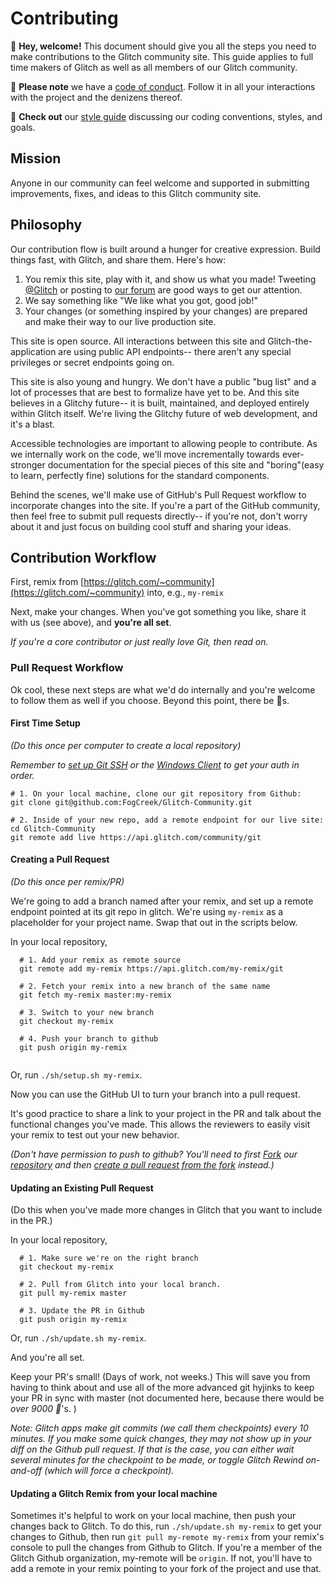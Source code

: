 # Contributing

🎏 **Hey, welcome!**  This document should give you all the steps you need to make contributions to the Glitch community site. This guide applies to full time makers of Glitch as well as all members of our Glitch community.

📜 **Please note** we have a [code of conduct](https://glitch.com/edit/#!/community?path=CODE_OF_CONDUCT.md). Follow it in all your interactions with the project and the denizens thereof.

🎨 **Check out** our [style guide](https://glitch.com/edit/#!/community?path=STYLE.md) discussing our coding conventions, styles, and goals.

## Mission

Anyone in our community can feel welcome and supported in submitting improvements, fixes, and ideas to this Glitch community site.


## Philosophy

Our contribution flow is built around a hunger for creative expression. Build things fast, with Glitch, and share them.  Here's how:

1. You remix this site, play with it, and show us what you made! Tweeting [@Glitch](https://twitter.com/glitch) or posting to [our forum](https://support.glitch.com/) are good ways to get our attention.
2. We say something like "We like what you got, good job!"
3. Your changes (or something inspired by your changes) are prepared and make their way to our live production site.

This site is open source. All interactions between this site and Glitch-the-application are using public API endpoints-- there aren't any special privileges or secret endpoints going on.

This site is also young and hungry.  We don't have a public "bug list" and a lot of processes that are best to formalize have yet to be. And this site believes in a Glitchy future-- it is built, maintained, and deployed entirely within Glitch itself.  We're living the Glitchy future of web development, and it's a blast.

Accessible technologies are important to allowing people to contribute.  As we internally work on the code, we'll move incrementally towards ever-stronger documentation for the special pieces of this site and "boring"(easy to learn, perfectly fine) solutions for the standard components.

Behind the scenes, we'll make use of GitHub's Pull Request workflow to incorporate changes into the site. If you're a part of the GitHub community, then feel free to submit pull requests directly-- if you're not,  don't worry about it and just focus on building cool stuff and sharing your ideas.

## Contribution Workflow

First, remix from [https://glitch.com/~community](https://glitch.com/~community) into, e.g., `my-remix`

Next, make your changes.  When you've got something you like, share it with us (see above), and **you're all set**.

_If you're a core contributor or just really love Git, then read on._

### Pull Request Workflow

Ok cool, these next steps are what we'd do internally and you're welcome to follow them as well if you choose.  Beyond this point, there be 🐉s.

#### First Time Setup

_(Do this once per computer to create a local repository)_

_Remember to [set up Git SSH](https://help.github.com/articles/connecting-to-github-with-ssh/) or the [Windows Client](https://desktop.github.com/) to get your auth in order._

  ```
  # 1. On your local machine, clone our git repository from Github: 
  git clone git@github.com:FogCreek/Glitch-Community.git

  # 2. Inside of your new repo, add a remote endpoint for our live site:
  cd Glitch-Community
  git remote add live https://api.glitch.com/community/git
  ```
    
#### Creating a Pull Request

_(Do this once per remix/PR)_

We're going to add a branch named after your remix, and set up a remote endpoint pointed at its git repo in glitch.  We're using `my-remix` as a placeholder for your project name.  Swap that out in the scripts below.

In your local repository,
```
  # 1. Add your remix as remote source
  git remote add my-remix https://api.glitch.com/my-remix/git

  # 2. Fetch your remix into a new branch of the same name
  git fetch my-remix master:my-remix
  
  # 3. Switch to your new branch
  git checkout my-remix

  # 4. Push your branch to github
  git push origin my-remix
  
```

Or, run `./sh/setup.sh my-remix`.

Now you can use the GitHub UI to turn your branch into a pull request. 

It's good practice to share a link to your project in the PR and talk about the functional changes you've made.  This allows the reviewers to easily visit your remix to test out your new behavior.

_(Don't have permission to push to github? You'll need to first [Fork](https://blog.scottlowe.org/2015/01/27/using-fork-branch-git-workflow/) our [repository](https://github.com/FogCreek/Glitch-Community) and then [create a pull request from the fork](https://help.github.com/articles/creating-a-pull-request-from-a-fork/) instead.)_

#### Updating an Existing Pull Request

(Do this when you've made more changes in Glitch that you want to include in the PR.)

In your local repository,
 ```
   # 1. Make sure we're on the right branch
   git checkout my-remix 
   
   # 2. Pull from Glitch into your local branch.
   git pull my-remix master
   
   # 3. Update the PR in Github
   git push origin my-remix
 ``` 
 
 Or, run `./sh/update.sh my-remix`. 

And you're all set.

Keep your PR's small! (Days of work, not weeks.)  This will save you from having to think about and use all of the more advanced git hyjinks to keep your PR in sync with master (not documented here, because there would be _over 9000 🐉_'s. )

_Note: Glitch apps make git commits (we call them checkpoints) every 10 minutes. If you make some quick changes, they may not show up in your diff on the Github pull request. If that is the case, you can either wait several minutes for the checkpoint to be made, or toggle Glitch Rewind on-and-off (which will force a checkpoint)._

#### Updating a Glitch Remix from your local machine
Sometimes it's helpful to work on your local machine, then push your changes back to Glitch. To do this, run `./sh/update.sh my-remix` to get your changes to Github, then run `git pull my-remote my-remix` from your remix's console to pull the changes from Github to Glitch. If you're a member of the Glitch Github organization, my-remote will be `origin`. If not, you'll have to add a remote in your remix pointing to your fork of the project and use that.